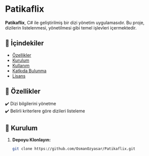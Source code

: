 # Patikaflix

**Patikaflix**, C# ile geliştirilmiş bir dizi yönetim uygulamasıdır. Bu proje, dizilerin listelenmesi, yönetilmesi gibi temel işlevleri içermektedir.

## 📌 İçindekiler
- [Özellikler](#özellikler)
- [Kurulum](#kurulum)
- [Kullanım](#kullanım)
- [Katkıda Bulunma](#katkıda-bulunma)
- [Lisans](#lisans)

## 🚀 Özellikler
✔️ Dizi bilgilerini yönetme  
✔️ Belirli kriterlere göre dizileri listeleme  

## 🔧 Kurulum
1. **Depoyu Klonlayın:**
   ```bash
   git clone https://github.com/OsmanOzyasar/Patikaflix.git
